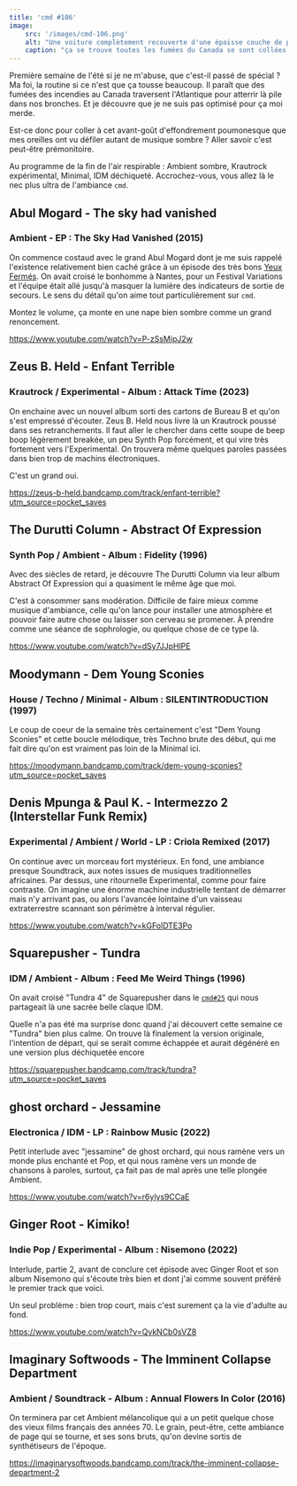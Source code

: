 ```yaml
---
title: 'cmd #106'
image:
    src: '/images/cmd-106.png'
    alt: "Une voiture complètement recouverte d'une épaisse couche de poussière"
    caption: "ça se trouve toutes les fumées du Canada se sont collées à cette voiture"
---
```


Première semaine de l'été si je ne m'abuse, que c'est-il passé de spécial ? Ma foi, la routine si ce n'est que ça tousse beaucoup. Il paraît que des fumées des incendies au Canada traversent l'Atlantique pour atterrir là pile dans nos bronches. Et je découvre que je ne suis pas optimisé pour ça moi merde.

Est-ce donc pour coller à cet avant-goût d'effondrement poumonesque que mes oreilles ont vu défiler  autant de musique sombre ? Aller savoir c'est peut-être prémonitoire.

Au programme de la fin de l'air respirable : Ambient sombre, Krautrock expérimental, Minimal, IDM déchiqueté. Accrochez-vous, vous allez là le nec plus ultra de l'ambiance `cmd`.



## Abul Mogard - The sky had vanished

### Ambient - EP : The Sky Had Vanished (2015)

On commence costaud avec le grand Abul Mogard dont je me suis rappelé l'existence relativement bien caché grâce à un épisode des très bons [Yeux Fermés](https://rinse.fm/episodes/les-yeux-ferm%C3%A9s-26-06-2023-1400/). On avait croisé le bonhomme à Nantes, pour un Festival Variations et l'équipe était allé jusqu'à masquer la lumière des indicateurs de sortie de secours. Le sens du détail qu'on aime tout particulièrement sur `cmd`.

Montez le volume, ça monte en une nape bien sombre comme un grand renoncement.

https://www.youtube.com/watch?v=P-zSsMipJ2w




## Zeus B. Held -  Enfant Terrible

### Krautrock / Experimental - Album : Attack Time (2023)

On enchaine avec un nouvel album sorti des cartons de Bureau B et qu'on s'est empressé d'écouter. Zeus B. Held nous livre là un Krautrock poussé dans ses retranchements. Il faut aller le chercher dans cette soupe de beep boop légèrement breakée, un peu Synth Pop forcément, et qui vire très fortement vers l'Experimental. On trouvera même quelques paroles passées dans bien trop de machins électroniques.

C'est un grand oui. 

https://zeus-b-held.bandcamp.com/track/enfant-terrible?utm_source=pocket_saves




## The Durutti Column - Abstract Of Expression

### Synth Pop / Ambient - Album : Fidelity (1996)

Avec des siècles de retard, je découvre The Durutti Column via leur album Abstract Of Expression qui a quasiment le même âge que moi.

C'est à consommer sans modération. Difficile de faire mieux comme musique d'ambiance, celle qu'on lance pour installer une atmosphère et pouvoir faire autre chose ou laisser son cerveau se promener. À prendre comme une séance de sophrologie, ou quelque chose de ce type là.

https://www.youtube.com/watch?v=dSy7JJpHlPE



## Moodymann - Dem Young Sconies

### House / Techno / Minimal - Album : SILENTINTRODUCTION (1997)

Le coup de coeur de la semaine très certainement c'est "Dem Young Sconies" et cette boucle mélodique, très Techno brute des début, qui me fait dire qu'on est vraiment pas loin de la Minimal ici.

https://moodymann.bandcamp.com/track/dem-young-sconies?utm_source=pocket_saves



## Denis Mpunga & Paul K. - Intermezzo 2 (Interstellar Funk Remix)

### Experimental / Ambient / World - LP :  Criola Remixed (2017)

On continue avec un morceau fort mystérieux. En fond, une ambiance presque Soundtrack, aux notes issues de musiques traditionnelles africaines. Par dessus, une ritournelle Experimental, comme pour faire contraste. On imagine une énorme machine industrielle tentant de démarrer mais n'y arrivant pas, ou alors l'avancée lointaine d'un vaisseau extraterrestre scannant son périmètre à interval régulier. 

https://www.youtube.com/watch?v=kGFolDTE3Po



## Squarepusher - Tundra

### IDM / Ambient - Album : Feed Me Weird Things (1996)

On avait croisé "Tundra 4" de Squarepusher dans le [`cmd#25`](https://cmd.wuips.com/post/2021-12-10-cmd-25) qui nous partageait là une sacrée belle claque IDM.

Quelle n'a pas été ma surprise donc quand j'ai découvert cette semaine ce "Tundra" bien plus calme. On trouve là finalement la version originale, l'intention de départ, qui se serait comme échappée et aurait dégénéré en une version plus déchiquetée encore

https://squarepusher.bandcamp.com/track/tundra?utm_source=pocket_saves



## ghost orchard - Jessamine

### Electronica / IDM - LP : Rainbow Music (2022)

Petit interlude avec "jessamine" de ghost orchard, qui nous ramène vers un monde plus enchanté et Pop, et qui nous ramène vers un monde de chansons à paroles, surtout, ça fait pas de mal après une telle plongée Ambient.

https://www.youtube.com/watch?v=r6ylys9CCaE



## Ginger Root - Kimiko!

### Indie Pop / Experimental - Album : Nisemono (2022)

Interlude, partie 2, avant de conclure cet épisode avec Ginger Root et son album Nisemono qui s'écoute très bien et dont j'ai comme souvent préféré le premier track que voici.

Un seul problème : bien trop court, mais c'est surement ça la vie d'adulte au fond.

https://www.youtube.com/watch?v=QvkNCb0sVZ8



## Imaginary Softwoods - The Imminent Collapse Department

### Ambient / Soundtrack - Album : Annual Flowers In Color (2016)

On terminera par cet Ambient mélancolique qui a un petit quelque chose des vieux films français des années 70. Le grain, peut-être, cette ambiance de page qui se tourne, et ses sons bruts, qu'on devine sortis de synthétiseurs de l'époque.

https://imaginarysoftwoods.bandcamp.com/track/the-imminent-collapse-department-2

